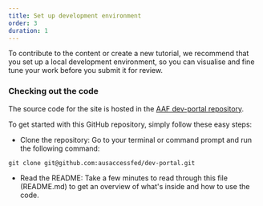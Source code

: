 ```yaml
---
title: Set up development environment
order: 3
duration: 1
---
```


To contribute to the content or create a new tutorial, we recommend that you set up a local development environment, so you can visualise and fine tune your work before you submit it for review.
<br>

### Checking out the code
The source code for the site is hosted in the [AAF dev-portal repository](https://github.com/ausaccessfed/dev-portal).

To get started with this GitHub repository, simply follow these easy steps:

-  Clone the repository: Go to your terminal or command prompt and run the following command:

```shell
git clone git@github.com:ausaccessfed/dev-portal.git
```

-  Read the README: Take a few minutes to read through this file (README.md) to get an overview of what's inside and how to use the code.